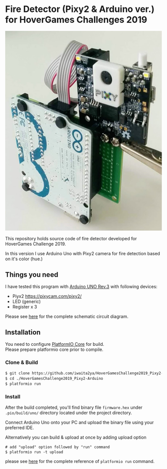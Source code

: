 # Fire Detector (Pixy2 & Arduino ver.) for HoverGames Challenges 2019

![EyeCatch](https://github.com/iwaita2ya/ImageStore/blob/master/fire-detector-with-pixy2-arduino.jpg)

This repository holds source code of fire detector developed for HoverGames Challenge 2019.

In this version I use Arduino Uno with Pixy2 camera for fire detection based on it's color (hue.)

## Things you need
I have tested this program with [Arduino UNO Rev.3](https://www.arduino.cc/en/Guide/ArduinoUno) 
with following devices:

* Piyx2 https://pixycam.com/pixy2/
* LED (generic)
* Register x 3


Please see [here](https://bit.ly/2Ui6TQS) for the complete schematic circuit diagram.

## Installation

You need to configure [PlatformIO Core](https://docs.platformio.org/en/latest/core.html) for build.  
Please prepare platformio core prior to compile.

### Clone & Build
```bash
$ git clone https://github.com/iwaita2ya/HoverGamesChallenge2019_Pixy2-Arduino
$ cd ./HoverGamesChallenge2019_Pixy2-Arduino
$ platformio run
```

### Install
After the build completed, you'll find binary file `firmware.hex` under `.pio/build/uno/` directory located under the project directory.

Connect Arduino Uno onto your PC and upload the binary file using your preferred IDE.

Alternatively you can build & upload at once by adding upload option

    # add "upload" option followed by "run" command
    $ platformio run -t upload
    
please see [here](https://docs.platformio.org/en/stable/userguide/cmd_run.html#cmdoption-platformio-run--target)
for the complete reference of `platformio run` command.